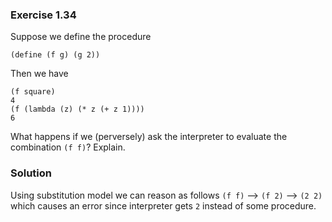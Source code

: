 ### Exercise 1.34

Suppose we define the procedure
```
(define (f g) (g 2))
```
Then we have
```
(f square)
4
(f (lambda (z) (* z (+ z 1))))
6
```
What happens if we (perversely) ask the interpreter to evaluate the combination `(f f)`? Explain.

### Solution

Using substitution model we can reason as follows  `(f f)` --> `(f 2)` --> `(2 2)` which causes an error since interpreter gets `2` instead of some procedure.
